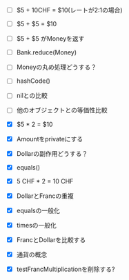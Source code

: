 - [ ] $5 + 10CHF = $10(レートが2:1の場合)
- [ ] $5 + $5 = $10
- [ ] $5 + $5 がMoneyを返す
- [ ] Bank.reduce(Money)

- [ ] Moneyの丸め処理どうする？
- [ ] hashCode()
- [ ] nilとの比較
- [ ] 他のオブジェクトとの等価性比較

- [x] $5 * 2 = $10
- [x] Amountをprivateにする
- [x] Dollarの副作用どうする？
- [x] equals()
- [x] 5 CHF * 2 = 10 CHF
- [x] DollarとFrancの重複
- [x] equalsの一般化
- [x] timesの一般化
- [x] FrancとDollarを比較する
- [x] 通貨の概念
- [x] testFrancMultiplicationを削除する?